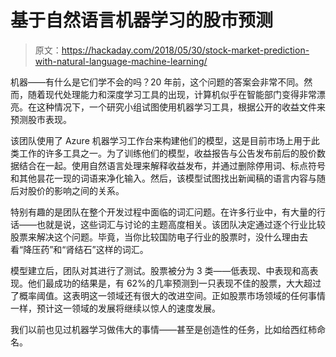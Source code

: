 # 基于自然语言机器学习的股市预测

> 原文：<https://hackaday.com/2018/05/30/stock-market-prediction-with-natural-language-machine-learning/>

机器——有什么是它们学不会的吗？20 年前，这个问题的答案会非常不同。然而，随着现代处理能力和深度学习工具的出现，计算机似乎在智能部门变得非常漂亮。在这种情况下，一个研究小组试图使用机器学习工具，根据公开的收益文件来预测股市表现。

该团队使用了 Azure 机器学习工作台来构建他们的模型，这是目前市场上用于此类工作的许多工具之一。为了训练他们的模型，收益报告与公告发布前后的股价数据结合在一起。使用自然语言处理来解释收益发布，并通过删除停用词、标点符号和其他昙花一现的词语来净化输入。然后，该模型试图找出新闻稿的语言内容与随后对股价的影响之间的关系。

特别有趣的是团队在整个开发过程中面临的词汇问题。在许多行业中，有大量的行话——也就是说，这些词汇与讨论的主题高度相关。该团队决定通过逐个行业比较股票来解决这个问题。毕竟，当你比较国防电子行业的股票时，没什么理由去看“降压药”和“肾结石”这样的词汇。

模型建立后，团队对其进行了测试。股票被分为 3 类——低表现、中表现和高表现。他们最成功的结果是，有 62%的几率预测到一只表现不佳的股票，大大超过了概率阈值。这表明这一领域还有很大的改进空间。正如股票市场领域的任何事情一样，预计这一领域的发展将继续以惊人的速度发展。

我们以前也见过机器学习做伟大的事情——甚至是创造性的任务，比如给西红柿命名。